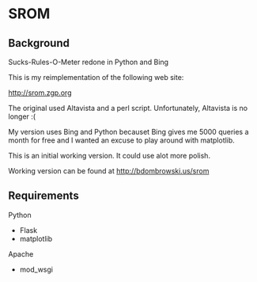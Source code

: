 SROM
====

## Background ##
Sucks-Rules-O-Meter redone in Python and Bing

This is my reimplementation of the following web site:

http://srom.zgp.org

The original used Altavista and a perl script. Unfortunately, Altavista is no
longer :(

My version uses Bing and Python becauset Bing gives me 5000 queries a month for
free and I wanted an excuse to play around with matplotlib.

This is an initial working version. It could use alot more polish.

Working version can be found at http://bdombrowski.us/srom

## Requirements ##
Python
+ Flask
+ matplotlib

Apache
+ mod_wsgi

